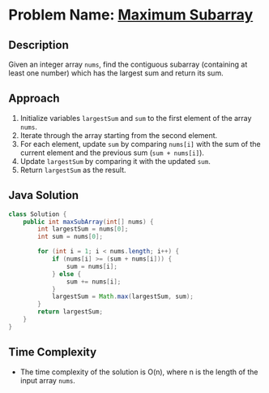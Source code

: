 # Problem Name: [Maximum Subarray](https://leetcode.com/problems/maximum-subarray/)

## Description
Given an integer array `nums`, find the contiguous subarray (containing at least one number) which has the largest sum and return its sum.

## Approach
1. Initialize variables `largestSum` and `sum` to the first element of the array `nums`.
2. Iterate through the array starting from the second element.
3. For each element, update `sum` by comparing `nums[i]` with the sum of the current element and the previous sum (`sum + nums[i]`).
4. Update `largestSum` by comparing it with the updated `sum`.
5. Return `largestSum` as the result.

## Java Solution
```java
class Solution {
    public int maxSubArray(int[] nums) {
        int largestSum = nums[0];
        int sum = nums[0];

        for (int i = 1; i < nums.length; i++) {
            if (nums[i] >= (sum + nums[i])) {
                sum = nums[i];
            } else {
                sum += nums[i];
            }
            largestSum = Math.max(largestSum, sum);
        }
        return largestSum;
    }
}
```

## Time Complexity
- The time complexity of the solution is O(n), where n is the length of the input array `nums`. 
